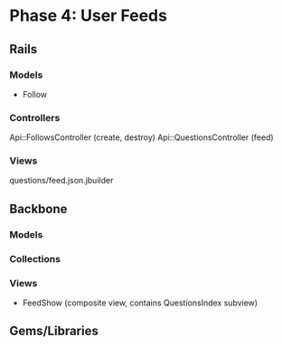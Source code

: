 # Phase 4: User Feeds

## Rails
### Models
* Follow

### Controllers
Api::FollowsController (create, destroy)
Api::QuestionsController (feed)

### Views
questions/feed.json.jbuilder

## Backbone
### Models

### Collections

### Views
* FeedShow (composite view, contains QuestionsIndex subview)

## Gems/Libraries

